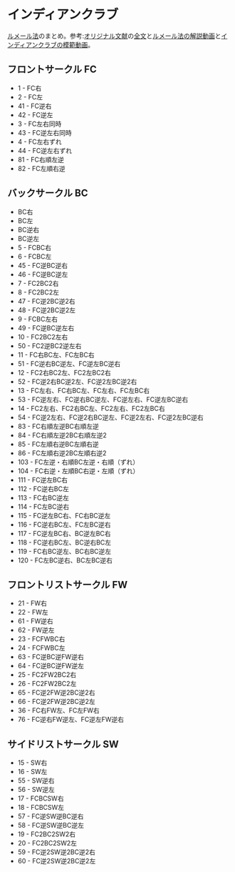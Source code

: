 # インディアンクラブ

[ルメール法](https://www.amazon.co.jp/dp/B01NBP5UXR)のまとめ。参考:[オリジナル文献](https://openlibrary.org/books/OL7206217M/Indian_clubs_and_how_to_use_them)の[全文](https://archive.org/details/indianclubshowto00lemaiala/page/48/mode/2up)と[ルメール法の解説動画](https://youtube.com/playlist?list=PL5jvmrhm1ZVZJXR7kfl760dicnM4WyQqF)と[インディアンクラブの模範動画](https://youtube.com/playlist?list=PLdShU9ne64kztNs5SXakPsXZqI8YaqBwA)。

## フロントサークル FC
- 1 - FC右
- 2 - FC左
- 41 - FC逆右
- 42 - FC逆左
- 3 - FC左右同時
- 43 - FC逆左右同時
- 4 - FC左右ずれ
- 44 - FC逆左右ずれ
- 81 - FC右順左逆
- 82 - FC左順右逆

## バックサークル BC
- BC右
- BC左
- BC逆右
- BC逆左
- 5 - FCBC右
- 6 - FCBC左
- 45 - FC逆BC逆右
- 46 - FC逆BC逆左
- 7 - FC2BC2右
- 8 - FC2BC2左
- 47 - FC逆2BC逆2右
- 48 - FC逆2BC逆2左
- 9 - FCBC左右
- 49 - FC逆BC逆左右
- 10 - FC2BC2左右
- 50 - FC2逆BC2逆左右
- 11 - FC右BC左、FC左BC右
- 51 - FC逆右BC逆左、FC逆左BC逆右
- 12 - FC2右BC2左、FC2左BC2右
- 52 - FC逆2右BC逆2左、FC逆2左BC逆2右
- 13 - FC左右、FC右BC左、FC左右、FC左BC右
- 53 - FC逆左右、FC逆右BC逆左、FC逆左右、FC逆左BC逆右
- 14 - FC2左右、FC2右BC左、FC2左右、FC2左BC右
- 54 - FC逆2左右、FC逆2右BC逆左、FC逆2左右、FC逆2左BC逆右
- 83 - FC右順左逆BC右順左逆
- 84 - FC右順左逆2BC右順左逆2
- 85 - FC左順右逆BC左順右逆
- 86 - FC左順右逆2BC左順右逆2
- 103 - FC左逆・右順BC左逆・右順（ずれ）
- 104 - FC右逆・左順BC右逆・左順（ずれ）
- 111 - FC逆左BC右
- 112 - FC逆右BC左
- 113 - FC右BC逆左
- 114 - FC左BC逆右
- 115 - FC逆左BC右、FC右BC逆左
- 116 - FC逆右BC左、FC左BC逆右
- 117 - FC逆左BC右、BC逆左BC右
- 118 - FC逆右BC左、BC逆右BC左
- 119 - FC右BC逆左、BC右BC逆左
- 120 - FC左BC逆右、BC左BC逆右

## フロントリストサークル FW
- 21 - FW右
- 22 - FW左
- 61 - FW逆右
- 62 - FW逆左
- 23 - FCFWBC右
- 24 - FCFWBC左
- 63 - FC逆BC逆FW逆右
- 64 - FC逆BC逆FW逆左
- 25 - FC2FW2BC2右
- 26 - FC2FW2BC2左
- 65 - FC逆2FW逆2BC逆2右
- 66 - FC逆2FW逆2BC逆2左
- 36 - FC右FW左、FC左FW右
- 76 - FC逆右FW逆左、FC逆左FW逆右

## サイドリストサークル SW
- 15 - SW右
- 16 - SW左
- 55 - SW逆右
- 56 - SW逆左
- 17 - FCBCSW右
- 18 - FCBCSW左
- 57 - FC逆SW逆BC逆右
- 58 - FC逆SW逆BC逆左
- 19 - FC2BC2SW2右
- 20 - FC2BC2SW2左
- 59 - FC逆2SW逆2BC逆2右
- 60 - FC逆2SW逆2BC逆2左
